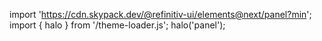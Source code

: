 <!--
type: template
name: panel
-->

import 'https://cdn.skypack.dev/@refinitiv-ui/elements@next/panel?min';
import { halo } from '/theme-loader.js';
halo('panel');